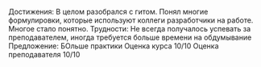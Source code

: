 Достижения: В целом разобрался с гитом. Понял многие формулировки, которые используют коллеги разработчики на работе. Многое стало понятно.
Трудности: Не всегда получалось успевать за преподавателем, иногда требуется больше времени на обдумывание
Предложение: БОльше практики
Оценка курса 10/10
Оценка преподавателя 10/10

